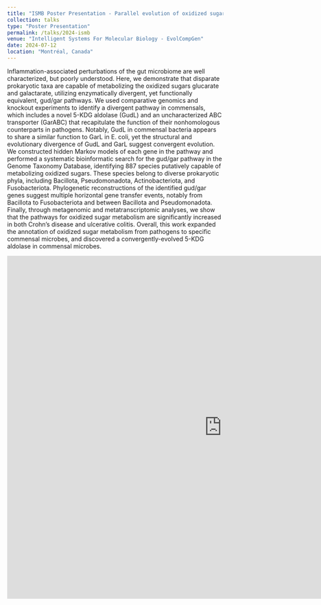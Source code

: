 ```yaml
---
title: "ISMB Poster Presentation - Parallel evolution of oxidized sugar metabolism in commensal and pathogenic microbes exemplifies bacterial adaptation to the inflamed gut"
collection: talks
type: "Poster Presentation"
permalink: /talks/2024-ismb
venue: "Intelligent Systems For Molecular Biology - EvolCompGen"
date: 2024-07-12
location: "Montréal, Canada"
---
```


Inflammation-associated perturbations of the gut microbiome are well characterized, but poorly understood. Here, we demonstrate that disparate prokaryotic taxa are capable of metabolizing the oxidized sugars glucarate and galactarate, utilizing enzymatically divergent, yet functionally equivalent, gud/gar pathways. We used comparative genomics and knockout experiments to identify a divergent pathway in commensals, which includes a novel 5-KDG aldolase (GudL) and an uncharacterized ABC transporter (GarABC) that recapitulate the function of their nonhomologous counterparts in pathogens. Notably, GudL in commensal bacteria appears to share a similar function to GarL in E. coli, yet the structural and evolutionary divergence of GudL and GarL suggest convergent evolution. We constructed hidden Markov models of each gene in the pathway and performed a systematic bioinformatic search for the gud/gar pathway in the Genome Taxonomy Database, identifying 887 species putatively capable of metabolizing oxidized sugars. These species belong to diverse prokaryotic phyla, including Bacillota, Pseudomonadota, Actinobacteriota, and Fusobacteriota. Phylogenetic reconstructions of the identified gud/gar genes suggest multiple horizontal gene transfer events, notably from Bacillota to Fusobacteriota and between Bacillota and Pseudomonadota. Finally, through metagenomic and metatranscriptomic analyses, we show that the pathways for oxidized sugar metabolism are significantly increased in both Crohn’s disease and ulcerative colitis. Overall, this work expanded the annotation of oxidized sugar metabolism from pathogens to specific commensal microbes, and discovered a convergently-evolved 5-KDG aldolase in commensal microbes.

<embed src="https://frikinzi.github.io/files/ISMB2024_1460_Jiang_poster.pdf" width="1000px" height="800px" />